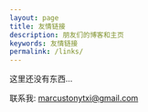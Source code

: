 ```yaml
---
layout: page
title: 友情链接
description: 朋友们的博客和主页
keywords: 友情链接
permalink: /links/
---
```


这里还没有东西...

联系我: marcustonytxi@gmail.com